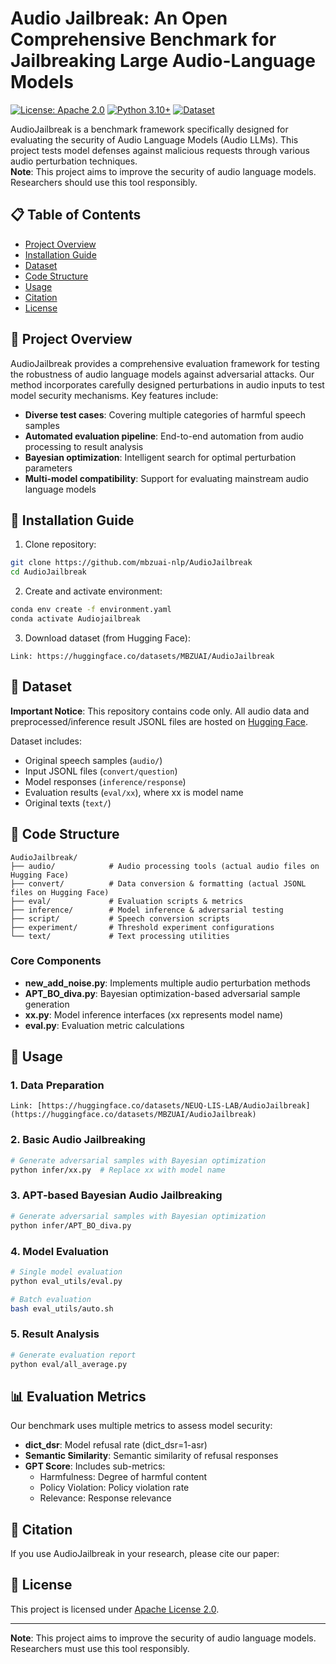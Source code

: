 # Audio Jailbreak: An Open Comprehensive Benchmark for Jailbreaking Large Audio-Language Models

[![License: Apache 2.0](https://img.shields.io/badge/License-Apache%202.0-blue.svg)](https://opensource.org/licenses/Apache-2.0)
[![Python 3.10+](https://img.shields.io/badge/python-3.10+-blue.svg)](https://www.python.org/downloads/)
[![Dataset](https://img.shields.io/badge/🤗%20Dataset-Hugging%20Face-yellow)](https://huggingface.co/datasets/MBZUAI/AudioJailbreak)

AudioJailbreak is a benchmark framework specifically designed for evaluating the security of Audio Language Models (Audio LLMs). This project tests model defenses against malicious requests through various audio perturbation techniques.  
**Note**: This project aims to improve the security of audio language models. Researchers should use this tool responsibly.

## 📋 Table of Contents

- [Project Overview](#project-overview)
- [Installation Guide](#installation-guide)
- [Dataset](#dataset)
- [Code Structure](#code-structure)
- [Usage](#usage)
- [Citation](#citation)
- [License](#license)

## 📝 Project Overview

AudioJailbreak provides a comprehensive evaluation framework for testing the robustness of audio language models against adversarial attacks. Our method incorporates carefully designed perturbations in audio inputs to test model security mechanisms. Key features include:

- **Diverse test cases**: Covering multiple categories of harmful speech samples
- **Automated evaluation pipeline**: End-to-end automation from audio processing to result analysis
- **Bayesian optimization**: Intelligent search for optimal perturbation parameters
- **Multi-model compatibility**: Support for evaluating mainstream audio language models

## 🔧 Installation Guide

1. Clone repository:
```bash
git clone https://github.com/mbzuai-nlp/AudioJailbreak
cd AudioJailbreak
```

2. Create and activate environment:
```bash
conda env create -f environment.yaml
conda activate Audiojailbreak
```

3. Download dataset (from Hugging Face):
```
Link: https://huggingface.co/datasets/MBZUAI/AudioJailbreak
```

## 💾 Dataset

**Important Notice**: This repository contains code only. All audio data and preprocessed/inference result JSONL files are hosted on [Hugging Face](https://huggingface.co/datasets/MBZUAI/AudioJailbreak).

Dataset includes:
- Original speech samples (`audio/`)
- Input JSONL files (`convert/question`)
- Model responses (`inference/response`)
- Evaluation results (`eval/xx`), where xx is model name
- Original texts (`text/`)

## 📁 Code Structure

```
AudioJailbreak/
├── audio/            # Audio processing tools (actual audio files on Hugging Face)
├── convert/          # Data conversion & formatting (actual JSONL files on Hugging Face)
├── eval/             # Evaluation scripts & metrics
├── inference/        # Model inference & adversarial testing
├── script/           # Speech conversion scripts
├── experiment/       # Threshold experiment configurations
└── text/             # Text processing utilities
```

### Core Components

- **new_add_noise.py**: Implements multiple audio perturbation methods
- **APT_BO_diva.py**: Bayesian optimization-based adversarial sample generation
- **xx.py**: Model inference interfaces (xx represents model name)
- **eval.py**: Evaluation metric calculations

## 🚀 Usage

### 1. Data Preparation

```
Link: [https://huggingface.co/datasets/NEUQ-LIS-LAB/AudioJailbreak](https://huggingface.co/datasets/MBZUAI/AudioJailbreak)
```

### 2. Basic Audio Jailbreaking

```bash
# Generate adversarial samples with Bayesian optimization
python infer/xx.py  # Replace xx with model name
```

### 3. APT-based Bayesian Audio Jailbreaking

```bash
# Generate adversarial samples with Bayesian optimization
python infer/APT_BO_diva.py
```

### 4. Model Evaluation

```bash
# Single model evaluation
python eval_utils/eval.py

# Batch evaluation
bash eval_utils/auto.sh
```

### 5. Result Analysis

```bash
# Generate evaluation report
python eval/all_average.py
```

## 📊 Evaluation Metrics

Our benchmark uses multiple metrics to assess model security:

- **dict_dsr**: Model refusal rate (dict_dsr=1-asr)
- **Semantic Similarity**: Semantic similarity of refusal responses
- **GPT Score**: Includes sub-metrics:
  - Harmfulness: Degree of harmful content
  - Policy Violation: Policy violation rate
  - Relevance: Response relevance

## 📄 Citation

If you use AudioJailbreak in your research, please cite our paper:



## 📜 License

This project is licensed under [Apache License 2.0](LICENSE).

---

**Note**: This project aims to improve the security of audio language models. Researchers must use this tool responsibly.

